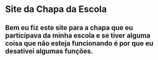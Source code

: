 # Site da Chapa da Escola
## Bem eu fiz este site para a chapa que eu participava da minha escola e se tiver alguma coisa que não esteja funcionando é por que eu desativei algumas funções.
